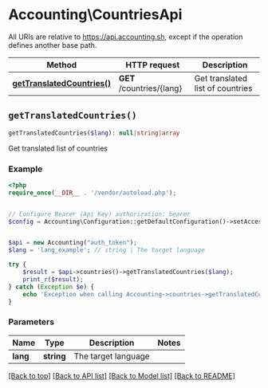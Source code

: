 # Accounting\CountriesApi

All URIs are relative to https://api.accounting.sh, except if the operation defines another base path.

| Method | HTTP request | Description |
| ------------- | ------------- | ------------- |
| [**getTranslatedCountries()**](CountriesApi.md#getTranslatedCountries) | **GET** /countries/{lang} | Get translated list of countries |


## `getTranslatedCountries()`

```php
getTranslatedCountries($lang): null|string|array
```

Get translated list of countries

### Example

```php
<?php
require_once(__DIR__ . '/vendor/autoload.php');


// Configure Bearer (Api Key) authorization: bearer
$config = Accounting\Configuration::getDefaultConfiguration()->setAccessToken('YOUR_ACCESS_TOKEN');


$api = new Accounting("auth_token");
$lang = 'lang_example'; // string | The target language

try {
    $result = $api->countries()->getTranslatedCountries($lang);
    print_r($result);
} catch (Exception $e) {
    echo 'Exception when calling Accounting->countries->getTranslatedCountries: ', $e->getMessage(), PHP_EOL;
}
```

### Parameters

| Name | Type | Description  | Notes |
| ------------- | ------------- | ------------- | ------------- |
| **lang** | **string**| The target language | |

[[Back to top]](#) [[Back to API list]](../../README.md#endpoints)
[[Back to Model list]](../../README.md#models)
[[Back to README]](../../README.md)
